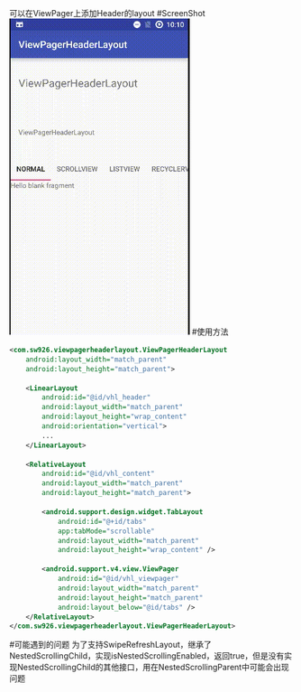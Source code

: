 可以在ViewPager上添加Header的layout
#ScreenShot
![ScreenShot](images/screenshot.webp)
#使用方法
```xml
<com.sw926.viewpagerheaderlayout.ViewPagerHeaderLayout
    android:layout_width="match_parent"
    android:layout_height="match_parent">

    <LinearLayout
        android:id="@id/vhl_header"
        android:layout_width="match_parent"
        android:layout_height="wrap_content"
        android:orientation="vertical">
		...
    </LinearLayout>

    <RelativeLayout
        android:id="@id/vhl_content"
        android:layout_width="match_parent"
        android:layout_height="match_parent">

        <android.support.design.widget.TabLayout
            android:id="@+id/tabs"
            app:tabMode="scrollable"
            android:layout_width="match_parent"
            android:layout_height="wrap_content" />

        <android.support.v4.view.ViewPager
            android:id="@id/vhl_viewpager"
            android:layout_width="match_parent"
            android:layout_height="match_parent"
            android:layout_below="@id/tabs" />
    </RelativeLayout>
</com.sw926.viewpagerheaderlayout.ViewPagerHeaderLayout>
```
#可能遇到的问题
为了支持SwipeRefreshLayout，继承了NestedScrollingChild，实现isNestedScrollingEnabled，返回true，但是没有实现NestedScrollingChild的其他接口，用在NestedScrollingParent中可能会出现问题